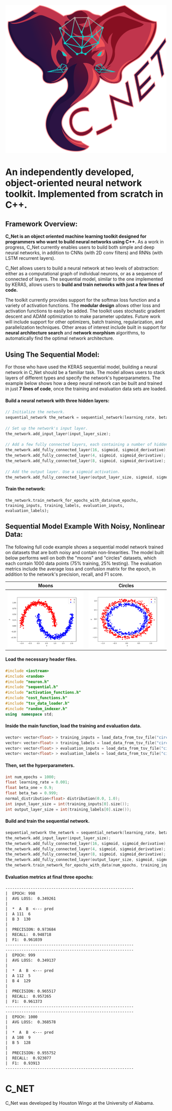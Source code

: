 ![CNet](readme_images/cnet_logo_small.png)
# An independently developed, object-oriented neural network toolkit. Implemented from scratch in C++.


## Framework Overview:
__C_Net is an object oriented machine learning toolkit designed for programmers who want to build neural networks using C++.__ As a work in progress, C_Net currently enables users to build both simple and deep neural networks, in addition to CNNs (with 2D conv filters) and RNNs (with LSTM recurrent layers). 

C_Net allows users to build a neural network at two levels of abstraction: either as a computational graph of individual neurons, or as a sequence of connected of layers. The sequential model, similar to the one implemented by KERAS, allows users to __build and train networks with just a few lines of code.__

The toolkit currently provides support for the softmax loss function and a variety of activation functions. The __modular design__ allows other loss and activation functions to easily be added. The toolkit uses stochastic gradient descent and ADAM optimization to make parameter updates. Future work will include support for other optimizers, batch training, regularization, and parallelization techniques. Other areas of interest include built in support for __neural architecture search__ and __network morphism__ algorithms, to automatically find the optimal network architecture.

## Using The Sequential Model:
For those who have used the KERAS sequential model, building a neural network in C_Net should be a familiar task. The model allows users to stack layers of different types and specify the network's hyperparameters. The example below shows how a deep neural network can be built and trained in just __7 lines of code__, once the training and evaluation data sets are loaded.

#### Build a neural network with three hidden layers:
```cpp
// Initialize the network.
sequential_network the_network = sequential_network(learning_rate, beta_one, beta_two, distribution, softmax_loss);
    
// Set up the network's input layer.
the_network.add_input_layer(input_layer_size);
    
// Add a few fully connected layers, each containing a number of hidden neurons. Use a sigmoid activation.
the_network.add_fully_connected_layer(16, sigmoid, sigmoid_derivative);
the_network.add_fully_connected_layer(4, sigmoid, sigmoid_derivative);
the_network.add_fully_connected_layer(8, sigmoid, sigmoid_derivative);
    
// Add the output layer. Use a sigmoid activation.
the_network.add_fully_connected_layer(output_layer_size, sigmoid, sigmoid_derivative);
```
#### Train the network:
    the_network.train_network_for_epochs_with_data(num_epochs, training_inputs, training_labels, evaluation_inputs, evaluation_labels);


 
## Sequential Model Example With Noisy, Nonlinear Data:

The following full code example shows a sequential model network trained on datasets that are both noisy and contain non-linearities. The model built below performs well on both the "moons" and "circles" datasets, which each contain 1000 data points (75% training, 25% testing). The evaluation metrics include the average loss and confusion matrix for the epoch, in addition to the network's precision, recall, and F1 score.

| Moons |  Circles|
|--|--|
| ![Moons](readme_images/moons_data.png) | ![Circles](readme_images/circles_data.png)|

#### Load the necessary header files.
```cpp
#include <iostream>
#include <random>
#include "neuron.h"
#include "sequential.h"
#include "activation_functions.h"
#include "cost_functions.h"
#include "tsv_data_loader.h"
#include "random_indexer.h"
using  namespace std;
```

#### Inside the main function, load the training and evaluation data.
```cpp
vector< vector<float> > training_inputs = load_data_from_tsv_file("circles_training_inputs.txt");
vector< vector<float> > training_labels = load_data_from_tsv_file("circles_training_labels.txt");
vector< vector<float> > evaluation_inputs = load_data_from_tsv_file("circles_evaluation_inputs.txt");
vector< vector<float> > evaluation_labels = load_data_from_tsv_file("circles_evaluation_labels.txt");
```


#### Then, set the hyperparameters.
```cpp
int num_epochs = 1000;
float learning_rate = 0.001;
float beta_one = 0.9;
float beta_two = 0.999;
normal_distribution<float> distribution(0.0, 1.0);
int input_layer_size = int(training_inputs[0].size());
int output_layer_size = int(training_labels[0].size());
```

#### Build and train the sequential network.
```cpp
sequential_network the_network = sequential_network(learning_rate, beta_one, beta_two, distribution, softmax_loss);
the_network.add_input_layer(input_layer_size);
the_network.add_fully_connected_layer(16, sigmoid, sigmoid_derivative);
the_network.add_fully_connected_layer(4, sigmoid, sigmoid_derivative);
the_network.add_fully_connected_layer(8, sigmoid, sigmoid_derivative);
the_network.add_fully_connected_layer(output_layer_size, sigmoid, sigmoid_derivative);
the_network.train_network_for_epochs_with_data(num_epochs, training_inputs, training_labels, evaluation_inputs, evaluation_labels);
```

#### Evaluation metrics at final three epochs:
    --------------------------------------------------------
    |  EPOCH: 998
    |  AVG LOSS:  0.349261
    |
    |  *  A  B  <--- pred
    |  A 111  6
    |  B 3  130
    |
    |  PRECISION: 0.973684
    |  RECALL:  0.948718
    |  F1:  0.961039
    --------------------------------------------------------
    --------------------------------------------------------
    |  EPOCH: 999
    |  AVG LOSS:  0.349137
    |
    |  *  A  B  <--- pred
    |  A 112  5
    |  B 4  129
    |
    |  PRECISION: 0.965517
    |  RECALL:  0.957265
    |  F1:  0.961373
    --------------------------------------------------------
    --------------------------------------------------------
    |  EPOCH: 1000
    |  AVG LOSS:  0.368578
    |
    |  *  A  B  <--- pred
    |  A 108  9
    |  B 5  128
    |
    |  PRECISION: 0.955752
    |  RECALL:  0.923077
    |  F1:  0.93913
    --------------------------------------------------------

# C_NET
C_Net was developed by Houston Wingo at the University of Alabama.

